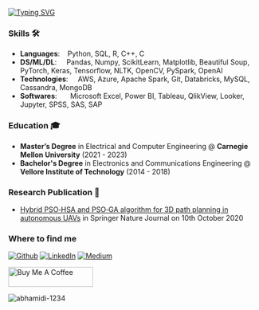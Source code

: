 [![Typing SVG](https://readme-typing-svg.demolab.com/?height=60&width=600&duration=2000&lines=Hi+there+👋;My+name+is+Abhishek+Bhamidipati;Data+Analyst+|+Data+Scientist;Machine+Learning+|+Data+Visualization)](https://git.io/typing-svg)

<!--
**abhamidi-1234/abhamidi-1234** is a ✨ _special_ ✨ repository because its `README.md` (this file) appears on your GitHub profile.

Here are some ideas to get you started:

- 🔭 I’m currently working on ...
- 🌱 I’m currently learning ...
- 👯 I’m looking to collaborate on ...
- 🤔 I’m looking for help with ...
- 💬 Ask me about ...
- 📫 How to reach me: ...
- 😄 Pronouns: ...
- ⚡ Fun fact: ...


![Top Langs](https://github-readme-stats.vercel.app/api/top-langs/?username=abhamidi-1234&layout=compact)
-->

### Skills 🛠️
- **Languages**:&nbsp;&nbsp;&nbsp;             Python, SQL, R, C++, C
- **DS/ML/DL**:  &nbsp;&nbsp;&nbsp;            Pandas, Numpy, ScikitLearn, Matplotlib, Beautiful Soup, PyTorch, Keras, Tensorflow, NLTK, OpenCV, PySpark, OpenAI
- **Technologies**: &nbsp;&nbsp;&nbsp;         AWS, Azure, Apache Spark, Git, Databricks, MySQL, Cassandra, MongoDB 
- **Softwares**:    &nbsp;&nbsp;&nbsp;         Microsoft Excel, Power BI, Tableau, QlikView, Looker, Jupyter, SPSS, SAS, SAP

### Education 🎓
- **Master’s Degree** in Electrical and Computer Engineering @ **Carnegie Mellon University** (2021 - 2023)
- **Bachelor's Degree** in Electronics and Communications Engineering @ **Vellore Institute of Technology** (2014 - 2018)

### Research Publication 📜
- [Hybrid PSO‑HSA and PSO‑GA algorithm for 3D path planning in autonomous UAVs](https://doi.org/10.1007/s42452-020-03498-0) in Springer Nature Journal on 10th October 2020

<h3>Where to find me</h3>
<p><a href="https://github.com/abhamidi-1234" target="_blank"><img alt="Github" src="https://img.shields.io/badge/GitHub-%2312100E.svg?&style=for-the-badge&logo=Github&logoColor=white" /></a> <a href="https://www.linkedin.com/in/abhishek-bhamidipati/" target="_blank"><img alt="LinkedIn" src="https://img.shields.io/badge/linkedin-%230077B5.svg?&style=for-the-badge&logo=linkedin&logoColor=white" /></a> <a href="https://medium.com/@bhamidipatiabhi" target="_blank"><img alt="Medium" src="https://img.shields.io/badge/medium-%2312100E.svg?&style=for-the-badge&logo=medium&logoColor=white" /></a>
</p>

<a href="https://www.buymeacoffee.com/abhamidi" target="_blank" rel="noreferrer nofollow">
      <img src="https://cdn.buymeacoffee.com/buttons/default-red.png" alt="Buy Me A Coffee" height="40" width="170" >
    </a>

<p align="left">
  <img
    src="https://komarev.com/ghpvc/?username=abhamidi-1234"
    alt="abhamidi-1234"
  />
</p>
